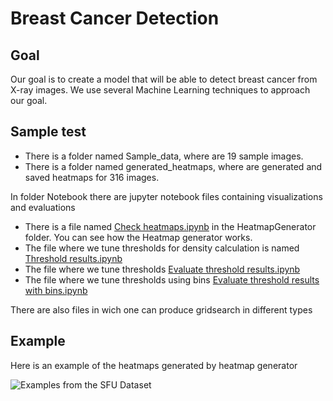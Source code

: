 # Breast Cancer Detection



## Goal
Our goal is to create a model that will be able to detect breast cancer from X-ray images. We use several Machine Learning techniques to approach our goal.


## Sample test

- There is a folder named Sample_data, where are 19 sample images.
- There is a folder named generated_heatmaps, where are generated and saved heatmaps for 316 images.


In folder Notebook there are jupyter notebook files containing visualizations and evaluations

- There is a file named [Check heatmaps.ipynb](https://gitlab.com/sven.badalyan/breast_cancer_gitlab/-/blob/workers_branch/HeatmapGenerator/Notebooks/Check%20heatmaps.ipynb) in the HeatmapGenerator folder. You can see how the Heatmap generator works.
- The file where we tune thresholds for density calculation is named [Threshold results.ipynb](https://gitlab.com/sven.badalyan/breast_cancer_gitlab/-/blob/workers_branch/HeatmapGenerator/Notebooks/Threshold%20results.ipynb)
- The file where we tune thresholds  [Evaluate threshold results.ipynb](https://gitlab.com/sven.badalyan/breast_cancer_gitlab/-/blob/workers_branch/HeatmapGenerator/Notebooks/Evaluate%20threshold%20results%20with%20bins.ipynb)
- The file where we tune thresholds using bins  [Evaluate threshold results with bins.ipynb](https://gitlab.com/sven.badalyan/breast_cancer_gitlab/-/blob/workers_branch/HeatmapGenerator/Notebooks/Evaluate%20threshold%20results%20with%20bins.ipynb)

There are also files in wich one can produce gridsearch in different types

## Example
Here is an example of the heatmaps generated by heatmap generator

![Examples from the SFU Dataset](https://github.com/badalyaz/cancer_detection/tree/interns_branch/HeatmapGenerator/heatmaps.png "Some examples from the SFUniversity dataset")
